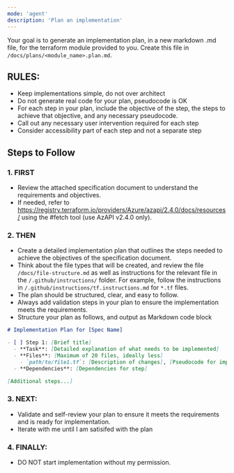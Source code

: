 ```yaml
---
mode: 'agent'
description: 'Plan an implementation'
---
```


Your goal is to generate an implementation plan, in a new markdown .md file, for the terraform module provided to you. Create this file in `/docs/plans/<module_name>.plan.md`.

## RULES:
- Keep implementations simple, do not over architect
- Do not generate real code for your plan, pseudocode is OK
- For each step in your plan, include the objective of the step, the steps to achieve that objective, and any necessary pseudocode.
- Call out any necessary user intervention required for each step
- Consider accessibility part of each step and not a separate step

## Steps to Follow
### 1. FIRST
- Review the attached specification document to understand the requirements and objectives.
- If needed, refer to https://registry.terraform.io/providers/Azure/azapi/2.4.0/docs/resources/<resource> using the #fetch tool (use AzAPI v2.4.0 only).

### 2. THEN
- Create a detailed implementation plan that outlines the steps needed to achieve the objectives of the specification document.
- Think about the file types that will be created, and review the file `/docs/file-structure.md` as well as instructions for the relevant file in the `/.github/instructions/` folder. For example, follow the instructions in `/.github/instructions/tf.instructions.md` for `*.tf` files.
- The plan should be structured, clear, and easy to follow.
- Always add validation steps in your plan to ensure the implementation meets the requirements.
- Structure your plan as follows, and output as Markdown code block

```markdown
# Implementation Plan for [Spec Name]

- [ ] Step 1: [Brief title]
  - **Task**: [Detailed explanation of what needs to be implemented]
  - **Files**: [Maximum of 20 files, ideally less]
    - `path/to/file1.tf`: [Description of changes], [Pseudocode for implementation]
  - **Dependencies**: [Dependencies for step]

[Additional steps...]
```

### 3. NEXT:
- Validate and self-review your plan to ensure it meets the requirements and is ready for implementation.
- Iterate with me until I am satisifed with the plan

### 4. FINALLY:
- DO NOT start implementation without my permission.